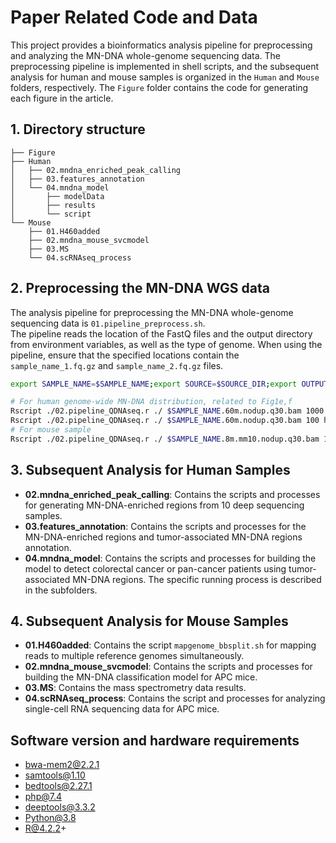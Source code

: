 # Paper Related Code and Data

This project provides a bioinformatics analysis pipeline for preprocessing and analyzing the MN-DNA whole-genome sequencing data. The preprocessing pipeline is implemented in shell scripts, and the subsequent analysis for human and mouse samples is organized in the `Human` and `Mouse` folders, respectively. The `Figure` folder contains the code for generating each figure in the article.

## 1. Directory structure
```text
├── Figure
├── Human
│   ├── 02.mndna_enriched_peak_calling
│   ├── 03.features_annotation
│   └── 04.mndna_model
│       ├── modelData
│       ├── results
│       └── script
└── Mouse
    ├── 01.H460added
    ├── 02.mndna_mouse_svcmodel
    ├── 03.MS
    └── 04.scRNAseq_process
```

## 2. Preprocessing the MN-DNA WGS data
The analysis pipeline for preprocessing the MN-DNA whole-genome sequencing data is `01.pipeline_preprocess.sh`.  
The pipeline reads the location of the FastQ files and the output directory from environment variables, as well as the type of genome. When using the pipeline, ensure that the specified locations contain the `sample_name_1.fq.gz` and `sample_name_2.fq.gz` files.
```bash
export SAMPLE_NAME=$SAMPLE_NAME;export SOURCE=$SOURCE_DIR;export OUTPUT_DIR=$OUTPUT_DIR;export GENOME_TYPE=$GENOME_TYPE;./01.pipeline_preprocess.sh

# For human genome-wide MN-DNA distribution, related to Fig1e,f
Rscript ./02.pipeline_QDNAseq.r ./ $SAMPLE_NAME.60m.nodup.q30.bam 1000 hg38
Rscript ./02.pipeline_QDNAseq.r ./ $SAMPLE_NAME.60m.nodup.q30.bam 100 hg38
# For mouse sample 
Rscript ./02.pipeline_QDNAseq.r ./ $SAMPLE_NAME.8m.mm10.nodup.q30.bam 10 mm10
```


## 3. Subsequent Analysis for Human Samples  

- **02.mndna_enriched_peak_calling**: Contains the scripts and processes for generating MN-DNA-enriched regions from 10 deep sequencing samples.   
- **03.features_annotation**: Contains the scripts and processes for the MN-DNA-enriched regions and tumor-associated MN-DNA regions annotation.  
- **04.mndna_model**: Contains the scripts and processes for building the model to detect colorectal cancer or pan-cancer patients using tumor-associated MN-DNA regions. The specific running process is described in the subfolders.  

## 4. Subsequent Analysis for Mouse Samples  

- **01.H460added**: Contains the script `mapgenome_bbsplit.sh` for mapping reads to multiple reference genomes simultaneously.
- **02.mndna_mouse_svcmodel**: Contains the scripts and processes for building the MN-DNA classification model for APC mice.
- **03.MS**: Contains the mass spectrometry data results.
- **04.scRNAseq_process**: Contains the script and processes for analyzing single-cell RNA sequencing data for APC mice.


## Software version and hardware requirements

- bwa-mem2@2.2.1
- samtools@1.10
- bedtools@2.27.1
- php@7.4
- deeptools@3.3.2
- Python@3.8
- R@4.2.2+